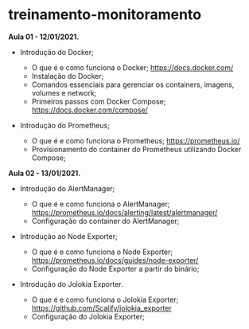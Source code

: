 # treinamento-monitoramento

**Aula 01 - 12/01/2021.**

- Introdução do Docker;
  - O que é e como funciona o Docker; https://docs.docker.com/
  - Instalação do Docker;
  - Comandos essenciais para gerenciar os containers, imagens, volumes e network;
  - Primeiros passos com Docker Compose; https://docs.docker.com/compose/
  
- Introdução do Prometheus;
  - O que é e como funciona o Prometheus; https://prometheus.io/
  - Provisionamento do container do Prometheus utilizando Docker Compose;
  
 **Aula 02 - 13/01/2021.**

- Introdução do AlertManager;
  - O que é e como funciona o AlertManager; https://prometheus.io/docs/alerting/latest/alertmanager/
  - Configuração do container do AlertManager; 

- Introdução ao Node Exporter;
  - O que é e como funciona o Node Exporter; https://prometheus.io/docs/guides/node-exporter/
  - Configuração do Node Exporter a partir do binário;
 
- Introdução do Jolokia Exporter.
  - O que é e como funciona o Jolokia Exporter; https://github.com/Scalify/jolokia_exporter
  - Configuração do Jolokia Exporter;
